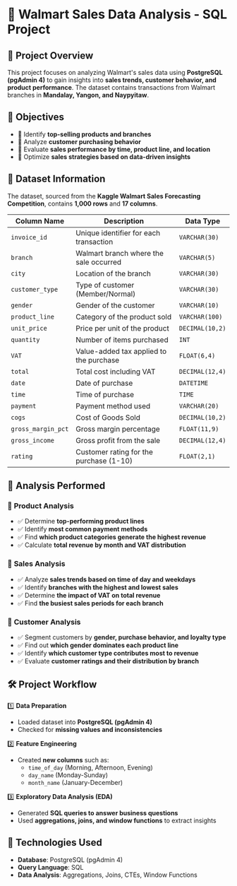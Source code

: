 # 🏪 Walmart Sales Data Analysis - SQL Project

## 📌 Project Overview  
This project focuses on analyzing Walmart's sales data using **PostgreSQL (pgAdmin 4)** to gain insights into **sales trends, customer behavior, and product performance**. The dataset contains transactions from Walmart branches in **Mandalay, Yangon, and Naypyitaw**.  

## 🎯 Objectives  
- 🔹 Identify **top-selling products and branches**  
- 🔹 Analyze **customer purchasing behavior**  
- 🔹 Evaluate **sales performance by time, product line, and location**  
- 🔹 Optimize **sales strategies based on data-driven insights**  

## 📂 Dataset Information  
The dataset, sourced from the **Kaggle Walmart Sales Forecasting Competition**, contains **1,000 rows** and **17 columns**.  

| Column Name        | Description                                      | Data Type         |
|--------------------|--------------------------------------------------|-------------------|
| `invoice_id`      | Unique identifier for each transaction           | `VARCHAR(30)`    |
| `branch`          | Walmart branch where the sale occurred           | `VARCHAR(5)`     |
| `city`            | Location of the branch                           | `VARCHAR(30)`    |
| `customer_type`   | Type of customer (Member/Normal)                 | `VARCHAR(30)`    |
| `gender`          | Gender of the customer                           | `VARCHAR(10)`    |
| `product_line`    | Category of the product sold                     | `VARCHAR(100)`   |
| `unit_price`      | Price per unit of the product                    | `DECIMAL(10,2)`  |
| `quantity`        | Number of items purchased                        | `INT`            |
| `VAT`            | Value-added tax applied to the purchase          | `FLOAT(6,4)`     |
| `total`           | Total cost including VAT                         | `DECIMAL(12,4)`  |
| `date`            | Date of purchase                                 | `DATETIME`       |
| `time`            | Time of purchase                                 | `TIME`           |
| `payment`         | Payment method used                              | `VARCHAR(20)`    |
| `cogs`            | Cost of Goods Sold                               | `DECIMAL(10,2)`  |
| `gross_margin_pct`| Gross margin percentage                          | `FLOAT(11,9)`    |
| `gross_income`    | Gross profit from the sale                       | `DECIMAL(12,4)`  |
| `rating`          | Customer rating for the purchase (1-10)         | `FLOAT(2,1)`     |

## 🔎 Analysis Performed  
### 📌 **Product Analysis**
- ✅ Determine **top-performing product lines**  
- ✅ Identify **most common payment methods**  
- ✅ Find **which product categories generate the highest revenue**  
- ✅ Calculate **total revenue by month and VAT distribution**  

### 📌 **Sales Analysis**
- ✅ Analyze **sales trends based on time of day and weekdays**  
- ✅ Identify **branches with the highest and lowest sales**  
- ✅ Determine **the impact of VAT on total revenue**  
- ✅ Find **the busiest sales periods for each branch**  

### 📌 **Customer Analysis**
- ✅ Segment customers by **gender, purchase behavior, and loyalty type**  
- ✅ Find out **which gender dominates each product line**  
- ✅ Identify **which customer type contributes most to revenue**  
- ✅ Evaluate **customer ratings and their distribution by branch**  

## 🛠 **Project Workflow**  
1️⃣ **Data Preparation**  
   - Loaded dataset into **PostgreSQL (pgAdmin 4)**  
   - Checked for **missing values and inconsistencies**  

2️⃣ **Feature Engineering**  
   - Created **new columns** such as:  
     - `time_of_day` (Morning, Afternoon, Evening)  
     - `day_name` (Monday-Sunday)  
     - `month_name` (January-December)  

3️⃣ **Exploratory Data Analysis (EDA)**  
   - Generated **SQL queries to answer business questions**  
   - Used **aggregations, joins, and window functions** to extract insights  

## 🚀 Technologies Used  
- **Database**: PostgreSQL (pgAdmin 4)  
- **Query Language**: SQL  
- **Data Analysis**: Aggregations, Joins, CTEs, Window Functions  


  
